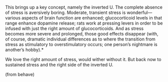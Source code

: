 This brings up a key concept, namely the inverted U. The complete absence of stress is aversively boring. Moderate, transient stress is wonderful—various aspects of brain function are enhanced; glucocorticoid levels in that range enhance dopamine release; rats work at pressing levers in order to be infused with just the right amount of glucocorticoids. And as stress becomes more severe and prolonged, those good effects disappear (with, of course, dramatic individual differences as to where the transition from stress as stimulatory to overstimulatory occurs; one person’s nightmare is another’s hobby).*

We love the right amount of stress, would wither without it. But back now to sustained stress and the right side of the inverted U.


(from behave)




